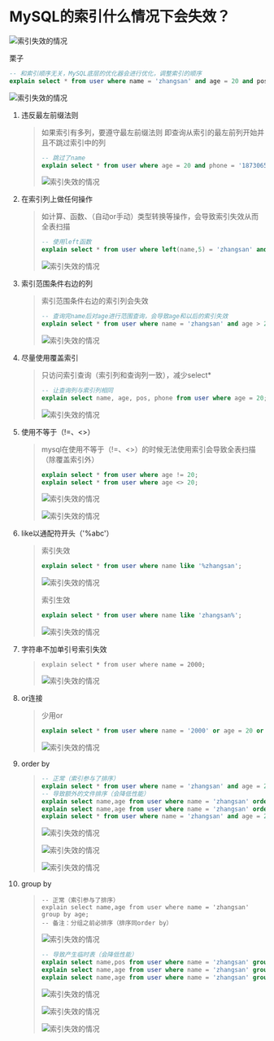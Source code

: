 # MySQL的索引什么情况下会失效？

![索引失效的情况](https://segmentfault.com/img/remote/1460000021464574)

栗子

```sql
-- 和索引顺序无关，MySQL底层的优化器会进行优化，调整索引的顺序
explain select * from user where name = 'zhangsan' and age = 20 and pos = 'cxy' and phone = '18730658760';
```

![索引失效的情况](https://segmentfault.com/img/remote/1460000021464577)

1. 违反最左前缀法则

   >如果索引有多列，要遵守最左前缀法则
   >即查询从索引的最左前列开始并且不跳过索引中的列
   >
   >```sql
   >-- 跳过了name
   >explain select * from user where age = 20 and phone = '18730658760' and pos = 'cxy';
   >```
   >
   >![索引失效的情况](https://segmentfault.com/img/remote/1460000021464578)

2. 在索引列上做任何操作

   >如计算、函数、（自动or手动）类型转换等操作，会导致索引失效从而全表扫描
   >
   >```sql
   >-- 使用left函数
   >explain select * from user where left(name,5) = 'zhangsan' and age = 20 and phone = '18730658760';
   >```
   >
   >![索引失效的情况](https://segmentfault.com/img/remote/1460000021464576)

3. 索引范围条件右边的列

   >索引范围条件右边的索引列会失效
   >
   >```sql
   >-- 查询完name后对age进行范围查询，会导致age和以后的索引失效
   >explain select * from user where name = 'zhangsan' and age > 20 and pos = 'cxy';
   >```
   >
   >![索引失效的情况](https://segmentfault.com/img/remote/1460000021464575)

4. 尽量使用覆盖索引

   >只访问索引查询（索引列和查询列一致），减少select*
   >
   >```sql
   >-- 让查询列与索引列相同
   >explain select name, age, pos, phone from user where age = 20;
   >```
   >
   >![索引失效的情况](https://segmentfault.com/img/remote/1460000021464579)

5. 使用不等于（!=、<>）

   >mysql在使用不等于（!=、<>）的时候无法使用索引会导致全表扫描（除覆盖索引外）
   >
   >```sql
   >explain select * from user where age != 20;
   >explain select * from user where age <> 20;
   >```
   >
   >![索引失效的情况](https://segmentfault.com/img/remote/1460000021464580)
   >
   >![索引失效的情况](https://segmentfault.com/img/remote/1460000021464581)

6. like以通配符开头（'%abc'）

   >索引失效
   >
   >```sql
   >explain select * from user where name like '%zhangsan';
   >```
   >
   >![索引失效的情况](https://segmentfault.com/img/remote/1460000021464584)
   >
   >索引生效
   >
   >```sql
   >explain select * from user where name like 'zhangsan%';
   >```
   >
   >![索引失效的情况](https://segmentfault.com/img/remote/1460000021464582)

7. 字符串不加单引号索引失效

   >```
   >explain select * from user where name = 2000;
   >```
   >
   >![索引失效的情况](https://segmentfault.com/img/remote/1460000021464583)

8. or连接

   >少用or
   >
   >```sql
   >explain select * from user where name = '2000' or age = 20 or pos ='cxy';
   >```
   >
   >![索引失效的情况](https://segmentfault.com/img/remote/1460000021464588)

9. order by

   >```sql
   >-- 正常（索引参与了排序）
   >explain select * from user where name = 'zhangsan' and age = 20 order by age,pos;
   >-- 导致额外的文件排序（会降低性能）
   >explain select name,age from user where name = 'zhangsan' order by pos;//违反最左前缀法则
   >explain select name,age from user where name = 'zhangsan' order by pos,age;//违反最左前缀法则
   >explain select * from user where name = 'zhangsan' and age = 20 order by created_time,age;//含非索引字段
   >```
   >
   >![索引失效的情况](https://segmentfault.com/img/remote/1460000021464587)
   >
   >![索引失效的情况](https://segmentfault.com/img/remote/1460000021464585)
   >
   >![索引失效的情况](https://segmentfault.com/img/remote/1460000021464590)

10. group by

    >```
    >-- 正常（索引参与了排序）
    >explain select name,age from user where name = 'zhangsan' group by age;
    >-- 备注：分组之前必排序（排序同order by）
    >```
    >
    >![索引失效的情况](https://segmentfault.com/img/remote/1460000021464591)
    >
    >```sql
    >-- 导致产生临时表（会降低性能）
    >explain select name,pos from user where name = 'zhangsan' group by pos;//违反最左前缀法则
    >explain select name,age from user where name = 'zhangsan' group by pos,age;//违反最左前缀法则
    >explain select name,age from user where name = 'zhangsan' group by age,created_time;//含非索引字段
    >```
    >
    >![索引失效的情况](https://segmentfault.com/img/remote/1460000021464592)
    >
    >![索引失效的情况](https://segmentfault.com/img/remote/1460000021464589)
    >
    >![索引失效的情况](https://segmentfault.com/img/remote/1460000021464593)